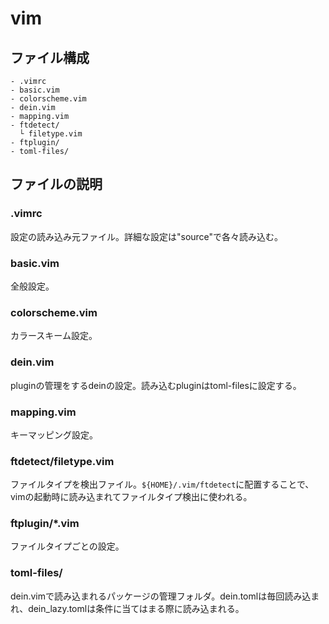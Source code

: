 # vim

## ファイル構成
```
- .vimrc
- basic.vim
- colorscheme.vim
- dein.vim
- mapping.vim
- ftdetect/
  └ filetype.vim
- ftplugin/
- toml-files/
```

## ファイルの説明
### .vimrc
設定の読み込み元ファイル。詳細な設定は"source"で各々読み込む。

### basic.vim
全般設定。

### colorscheme.vim
カラースキーム設定。

### dein.vim
pluginの管理をするdeinの設定。読み込むpluginはtoml-filesに設定する。

### mapping.vim
キーマッピング設定。

### ftdetect/filetype.vim
ファイルタイプを検出ファイル。`${HOME}/.vim/ftdetect`に配置することで、vimの起動時に読み込まれてファイルタイプ検出に使われる。

### ftplugin/*.vim
ファイルタイプごとの設定。

### toml-files/
dein.vimで読み込まれるパッケージの管理フォルダ。dein.tomlは毎回読み込まれ、dein_lazy.tomlは条件に当てはまる際に読み込まれる。
